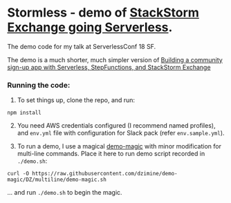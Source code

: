# Stormless - demo of [StackStorm Exchange going Serverless](https://stackstorm.com/2017/12/14/stackstorm-exchange-goes-serverless/).

The demo code for my talk at ServerlessConf 18 SF.

The demo is a much shorter, much simpler version of [Building a community sign-up app with Serverless, StepFunctions, and StackStorm Exchange](https://medium.freecodecamp.org/tutorial-building-a-community-on-boarding-app-with-serverless-stepfunctions-and-stackstorm-b2f7cf2cc419)

### Running the code:

1. To set things up, clone the repo, and run:
  ```
  npm install
  ```

2. You need AWS credentials configured (I recommend named profiles),
   and `env.yml` file with configuration for Slack pack (refer `env.sample.yml`).

3. To run a demo, I use a magical [demo-magic](https://github.com/paxtonhare/demo-magic)
  with minor modification for multi-line commands. Place it here to run demo script recorded in `./demo.sh`:
  ```
  curl -O https://raw.githubusercontent.com/dzimine/demo-magic/DZ/multiline/demo-magic.sh
  ```

  ... and run `./demo.sh` to begin the magic.




